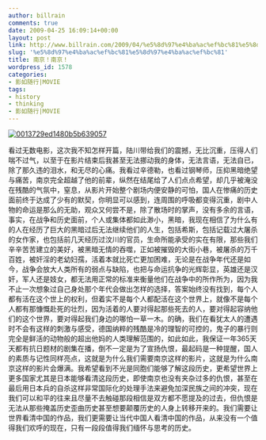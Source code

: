 ```yaml
---
author: billrain
comments: true
date: 2009-04-25 16:09:14+00:00
layout: post
link: http://www.billrain.com/2009/04/%e5%8d%97%e4%ba%ac%ef%bc%81%e5%8d%97%e4%ba%ac%ef%bc%81/
slug: '%e5%8d%97%e4%ba%ac%ef%bc%81%e5%8d%97%e4%ba%ac%ef%bc%81'
title: 南京！南京！
wordpress_id: 1578
categories:
- 影如随行|MOVIE
tags:
- history
- thinking
- 影如随行|MOVIE
---
```


[![0013729ed1480b5b639057](http://www.billrain.com/wp-content/uploads/2009/04/0013729ed1480b5b639057-thumb.jpg)](http://www.billrain.com/wp-content/uploads/2009/04/0013729ed1480b5b639057.jpg)

 

看过无数电影，这次我不知怎样开篇，陆川带给我们的震撼，无比沉重，压得人们喘不过气，以至于在影片结束后我甚至无法挪动我的身体，无法言语，无法自已，除了那久违的泪水，和无尽的心痛。我看过辛德勒，也看过钢琴师，压抑黑暗绝望与痛苦，南京完全超越了他的前辈，纵然在结尾给了人们点点希望，却几乎被淹没在残酷的气氛中，窒息，从影片开始整个剧场内便安静的可怕，国人在惨痛的历史面前终于达成了少有的默契，你明显可以感到，连周围的呼吸都变得沉重，剧中人物的命运是那么的无助，观众又何尝不是，除了散场时的掌声，没有多余的言语，事实，在战争和历史面前，个人或集体都如此渺小，黑暗，我现在相信了为什么有的人在经历了巨大的黑暗过后无法继续他们的人生，包括希斯，包括记载过大屠杀的女作家，也包括前几天经历过汶川的官员，生命所能承受的实在有限，那些我们辛辛苦苦建立的美好，被黑暗无情的吞噬，正如被摧毁的大街小巷，被屠杀的万千百姓，被奸淫的老幼妇孺，活着本就比死亡更加困难，无论是在战争年代还是如今，战争会放大人类所有的弱点与缺陷，也把与命运抗争的光辉彰显，英雄还是汉奸，军人还是妓女，都无法用正常的标准来衡量他们在战争中的所作所为，因为我不止一次想象过自己身处那个年代会做出怎样的选择，答案始终没有找到，每个人都有活在这个世上的权利，但着实不是每个人都配活在这个世界上，就像不是每个人都有那慷慨赴死的壮烈，因为活着的人要对得起那些死去的人，要对得起容纳他们的这个世界，要对得起我们身边的哪怕一草一木。的确，我们在看犹太人的遭遇时不会有这样的刺激与感受，德国纳粹的残酷是冷的理智的可控的，鬼子的暴行则完全是鲜活的动物般的超出他妈的人类理解范围的，如此如此，我保证一年365天天都有抗日题材的剧集在播，倒不一定是为了宣扬仇恨，最起码是一种提醒，国人的素质与记性同样亮点，这就是为什么我们需要南京这样的影片，这就是为什么南京这样的影片会爆满。我希望看到不光是同胞们能够了解这段历史，更希望世界上更多国家尤其是日本能够看清这段历史，即使南京也没有夹杂过多的仇恨，甚至在最后用日本兵的自杀这样非常国际化的处理手法来避免加深民族之间的冲突，现在我们可以和平的往来且尽量不去触碰那段相信是双方都不愿提及的过去，但仇恨是无法从那些掩盖历史歪曲历史甚至想要颠覆历史的人身上转移开来的。我们需要让世界看清中国的作品，我们更需要让当代中国人看清中国的作品，从来没有一个值得我们欢呼的现在，只有一段段值得我们缅怀与思考的历史。

